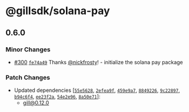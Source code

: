 # @gillsdk/solana-pay

## 0.6.0

### Minor Changes

- [#300](https://github.com/gillsdk/gill/pull/300)
  [`fe74a49`](https://github.com/gillsdk/gill/commit/fe74a49fc2dfe7d623f04c4aca6fdad026cc835a) Thanks
  [@nickfrosty](https://github.com/nickfrosty)! - initialize the solana pay package

### Patch Changes

- Updated dependencies [[`55e5628`](https://github.com/gillsdk/gill/commit/55e562846a0865c0c9773f638e5a48b35e89ed5b),
  [`2efea9f`](https://github.com/gillsdk/gill/commit/2efea9fde46aca6c030c6bcc07ae2aee4f359ea8),
  [`459e9a7`](https://github.com/gillsdk/gill/commit/459e9a778b1316374c7028144dd41cde0c5c2455),
  [`8849226`](https://github.com/gillsdk/gill/commit/8849226d153f9a2660796b829ad44b5e37bae1a0),
  [`9c22897`](https://github.com/gillsdk/gill/commit/9c228971124c7e711cbbad15b7298fca5dec4c62),
  [`b94c6f4`](https://github.com/gillsdk/gill/commit/b94c6f4cf0f83bfea550b19580d930fbde908911),
  [`ee23f2a`](https://github.com/gillsdk/gill/commit/ee23f2a3fbabd31c3ca040e7def970aa552afdf9),
  [`54e2e96`](https://github.com/gillsdk/gill/commit/54e2e96f87192d36080ececfba0cc3b64c608485),
  [`8a50e71`](https://github.com/gillsdk/gill/commit/8a50e7151da1b1f270850b25127ac0a671fe6aa5)]:
  - gill@0.12.0
